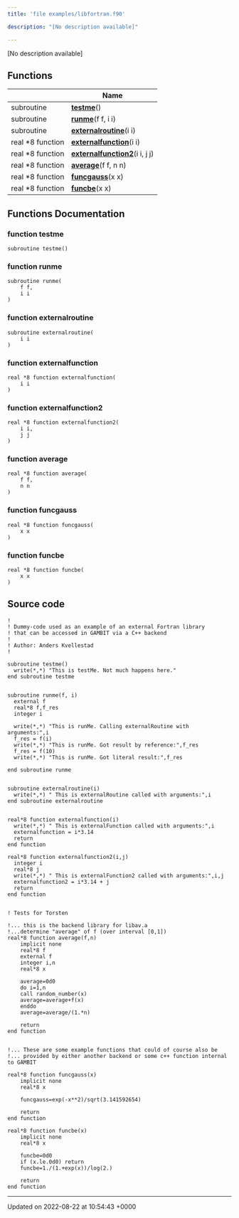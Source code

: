 ```yaml
---
title: 'file examples/libfortran.f90'

description: "[No description available]"

---
```







[No description available]

## Functions

|                | Name           |
| -------------- | -------------- |
| subroutine | **[testme](/documentation/code/gambit_2-2/files/libfortran_8f90/#function-testme)**() |
| subroutine | **[runme](/documentation/code/gambit_2-2/files/libfortran_8f90/#function-runme)**(f f, i i) |
| subroutine | **[externalroutine](/documentation/code/gambit_2-2/files/libfortran_8f90/#function-externalroutine)**(i i) |
| real *8 function | **[externalfunction](/documentation/code/gambit_2-2/files/libfortran_8f90/#function-externalfunction)**(i i) |
| real *8 function | **[externalfunction2](/documentation/code/gambit_2-2/files/libfortran_8f90/#function-externalfunction2)**(i i, j j) |
| real *8 function | **[average](/documentation/code/gambit_2-2/files/libfortran_8f90/#function-average)**(f f, n n) |
| real *8 function | **[funcgauss](/documentation/code/gambit_2-2/files/libfortran_8f90/#function-funcgauss)**(x x) |
| real *8 function | **[funcbe](/documentation/code/gambit_2-2/files/libfortran_8f90/#function-funcbe)**(x x) |


## Functions Documentation

### function testme

```
subroutine testme()
```


### function runme

```
subroutine runme(
    f f,
    i i
)
```


### function externalroutine

```
subroutine externalroutine(
    i i
)
```


### function externalfunction

```
real *8 function externalfunction(
    i i
)
```


### function externalfunction2

```
real *8 function externalfunction2(
    i i,
    j j
)
```


### function average

```
real *8 function average(
    f f,
    n n
)
```


### function funcgauss

```
real *8 function funcgauss(
    x x
)
```


### function funcbe

```
real *8 function funcbe(
    x x
)
```




## Source code

```
!
! Dummy-code used as an example of an external Fortran library
! that can be accessed in GAMBIT via a C++ backend
!
! Author: Anders Kvellestad
!

subroutine testme()
  write(*,*) "This is testMe. Not much happens here." 
end subroutine testme


subroutine runme(f, i)
  external f
  real*8 f,f_res
  integer i

  write(*,*) "This is runMe. Calling externalRoutine with arguments:",i
  f_res = f(i)
  write(*,*) "This is runMe. Got result by reference:",f_res
  f_res = f(10)
  write(*,*) "This is runMe. Got literal result:",f_res
  
end subroutine runme


subroutine externalroutine(i)
  write(*,*) " This is externalRoutine called with arguments:",i
end subroutine externalroutine


real*8 function externalfunction(i)
  write(*,*) " This is externalFunction called with arguments:",i
  externalfunction = i*3.14
  return
end function

real*8 function externalfunction2(i,j)
  integer i
  real*8 j
  write(*,*) " This is externalFunction2 called with arguments:",i,j
  externalfunction2 = i*3.14 + j
  return
end function


! Tests for Torsten

!... this is the backend library for libav.a
!...determine "average" of f (over interval [0,1])
real*8 function average(f,n)
    implicit none
    real*8 f
    external f
    integer i,n
    real*8 x

    average=0d0
    do i=1,n
    call random_number(x)
    average=average+f(x)
    enddo  
    average=average/(1.*n)  

    return
end function


!... These are some example functions that could of course also be
!... provided by either another backend or some c++ function internal to GAMBIT

real*8 function funcgauss(x)
    implicit none
    real*8 x

    funcgauss=exp(-x**2)/sqrt(3.141592654)

    return
end function

real*8 function funcbe(x)
    implicit none
    real*8 x

    funcbe=0d0
    if (x.le.0d0) return
    funcbe=1./(1.+exp(x))/log(2.)

    return
end function
```


-------------------------------

Updated on 2022-08-22 at 10:54:43 +0000
